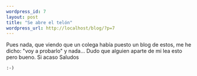 ```yaml
--- 
wordpress_id: 7
layout: post
title: "Se abre el telón"
wordpress_url: http://localhost/blog/?p=7
---
```

Pues nada, que viendo que un colega había puesto un blog de estos, me he dicho: "voy a probarlo" y nada... Dudo que alguien aparte de mi lea esto pero bueno. Si acaso Saludos

<code>:-)</code>
